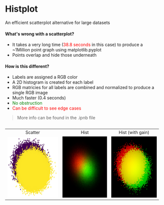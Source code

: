 # Histplot
An efficient scatterplot alternative for large datasets

#### What's wrong with a scatterplot?
* It takes a very long time (<span style="color:red">38.8 seconds</span> in this case) to produce a ~1Million point graph using matplotlib.pyplot
* Points overlap and hide those underneath

#### How is this different?
* Labels are assigned a RGB color
* A 2D histogram is created for each label
* RGB matricies for all labels are combined and normalized to produce a single RGB image
* Much faster (0.4 seconds)
* <span style="color:Green">No obstruction</span>
* <span style="color:red">Can be difficult to see edge cases</span>

> More info can be found in the .ipnb file

<table align="left">
  <tr>
    <td style="text-align:center">Scatter</td>
    <td style="text-align:center">Hist</td>
    <td style="text-align:center">Hist (with gain) </td>
  </tr>
  <tr>
    <td><img src='scatter.png'  style="width:220px;height:200px;"></td>
    <td><img src='hist2.png' style="width:200px;height:200px;"></td>
    <td><img src='hist.png' style="width:200px;height:200px;"></td>
  </tr>
</table>



